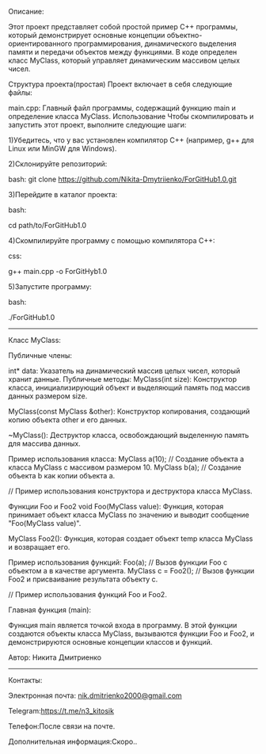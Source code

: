 Описание:

Этот проект представляет собой простой пример C++ программы, который демонстрирует основные концепции объектно-ориентированного программирования, динамического выделения памяти и передачи объектов между функциями. В коде определен класс MyClass, который управляет динамическим массивом целых чисел.

Структура проекта(простая)
Проект включает в себя следующие файлы:

main.cpp: Главный файл программы, содержащий функцию main и определение класса MyClass.
Использование
Чтобы скомпилировать и запустить этот проект, выполните следующие шаги:

1)Убедитесь, что у вас установлен компилятор C++ (например, g++ для Linux или MinGW для Windows).

2)Склонируйте репозиторий:

bash: git clone https://github.com/Nikita-Dmytriienko/ForGitHub1.0.git

3)Перейдите в каталог проекта:

bash:

cd path/to/ForGitHub1.0

4)Скомпилируйте программу с помощью компилятора C++:

css:

g++ main.cpp -o ForGitHyb1.0

5)Запустите программу:

bash:

 ./ForGitHub1.0

***********************
Класс MyClass:

Публичные члены:

int* data: Указатель на динамический массив целых чисел, который хранит данные.
Публичные методы:
MyClass(int size): Конструктор класса, инициализирующий объект и выделяющий память под массив данных размером size.

MyClass(const MyClass &other): Конструктор копирования, создающий копию объекта other и его данных.

~MyClass(): Деструктор класса, освобождающий выделенную память для массива данных.

Пример использования класса:
MyClass a(10);   // Создание объекта a класса MyClass с массивом размером 10.
MyClass b(a);    // Создание объекта b как копии объекта a.

// Пример использования конструктора и деструктора класса MyClass.

Функции Foo и Foo2
void Foo(MyClass value): Функция, которая принимает объект класса MyClass по значению и выводит сообщение "Foo(MyClass value)".

MyClass Foo2(): Функция, которая создает объект temp класса MyClass и возвращает его.

Пример использования функций:
Foo(a);       // Вызов функции Foo с объектом a в качестве аргумента.
MyClass c = Foo2();  // Вызов функции Foo2 и присваивание результата объекту c.

// Пример использования функций Foo и Foo2.

Главная функция (main):

Функция main является точкой входа в программу. В этой функции создаются объекты класса MyClass, вызываются функции Foo и Foo2, и демонстрируются основные концепции классов и функций.

Автор: Никита Дмитриенко

*******************************
Контакты:

Электронная почта: nik.dmitrienko2000@gmail.com

Telegram:https://t.me/n3_kitosik

Телефон:После связи на почте.

Дополнительная информация:Скоро..



